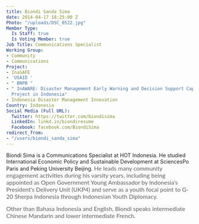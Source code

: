 ```yaml
---
title: Biondi Sanda Sima
date: 2014-04-17 18:25:00 Z
Photo: "/uploads/DSC_0522.jpg"
Member Type:
  Is Staff: true
  Is Voting Member: true
Job Title: Communications Specialist
Working Group:
- Community
- Communications
Project:
- InaSAFE
- 'USAID '
- " BNPB "
- " InAWARE: Disaster Management Early Warning and Decision Support Capacity Enhancement
  Project in Indonesia"
- Indonesia Disaster Management Innovation
Country: Indonesia
Social Media (Full URL):
  Twitter: https://twitter.com/biondisima
  LinkedIn: linkd.in/biondiresume
  Facebook: facebook.com/BiondiSima
redirect_from:
- "/users/biondi_sanda_sima"
---
```


<p>Biondi Sima is a Communications Specialist at HOT Indonesia. He studied International Economic Policy and Sustainable Development at SciencesPo Paris and Peking University Beijing.&nbsp;<span style="color: #626262; font-family: Lato, Arial, Tahoma, sans-serif; font-size: 16px; font-style: normal; font-variant-caps: normal; text-align: right; background-color: #f9f9f9;">He leads many community engagement activities during his varsity years, including being appointed as Open Government Young Ambassador by Indonesia's President's Delivery Unit (UKP4) and serve as a youth focal point to G-20 Sherpa Indonesia through Indonesian Youth Diplomacy.</span></p><p><span style="color: #626262; font-family: Lato, Arial, Tahoma, sans-serif; font-size: 16px; font-style: normal; font-variant-caps: normal; text-align: right; background-color: #f9f9f9;">Other than Bahasa Indonesia and English, Biondi speaks intermediate Chinese Mandarin and lower intermediate French.&nbsp;</span></p>
